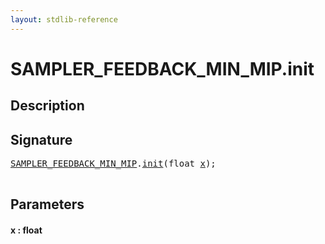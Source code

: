 ```yaml
---
layout: stdlib-reference
---
```


# SAMPLER\_FEEDBACK\_MIN\_MIP\.init

## Description





## Signature 

<pre>
<a href="../types/sampler_feedback_min_mip-012345689abcdefhijlmn/index" class="code_type">SAMPLER_FEEDBACK_MIN_MIP</a>.<a href="init">init</a>(<span class="code_keyword">float</span> <a href="init#decl-x" class="code_param">x</a>);

</pre>

## Parameters

####  <a id="decl-x"></a>x  : float

